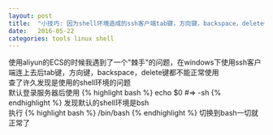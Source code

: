 ```yaml
---
layout: post
title:  "小技巧: 因为shell环境造成的ssh客户端tab键，方向键，backspace，delete都不正常输入"
date:   2016-05-22
categories: tools linux shell
---
```


使用aliyun的ECS的时候我遇到了一个"棘手"的问题，在windows下使用ssh客户端连上去后tab键，方向键，backspace，delete键都不能正常使用  
查了许久发现是使用的shell环境的问题  
默认登录服务器后使用
{% highlight bash %}
echo $0
#=> -sh
{% endhighlight %}
发现默认的shell环境是bsh  
执行
{% highlight bash %}
/bin/bash
{% endhighlight %}
切换到bash一切就正常了
